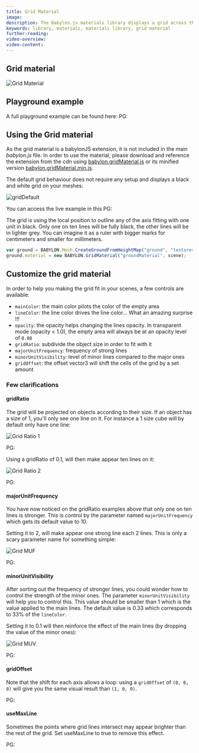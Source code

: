 ```yaml
---
title: Grid Material
image:
description: The Babylon.js materials library displays a grid across the mesh.
keywords: library, materials, materials library, grid material
further-reading:
video-overview:
video-content:
---
```


## Grid material

![Grid Material](/img/extensions/materials/grid.png)

## Playground example

A full playground example can be found here: PG: <Playground id="#1UFGZH#12" title="Grid Material" description="Example of grid material"/>

## Using the Grid material

As the grid material is a babylonJS extension, it is not included in the main _babylon.js_ file. In order to use the material, please download and reference the extension from the cdn using [babylon.gridMaterial.js](https://cdn.babylonjs.com/materialsLibrary/babylon.gridMaterial.js) or its minified version [babylon.gridMaterial.min.js](https://cdn.babylonjs.com/materialsLibrary/babylon.gridMaterial.min.js).

<Alert severity="warning" title="Warning" description="The CDN should not be used in production environments. The purpose of our CDN is to serve Babylon packages to users learning how to use the platform or running small experiments. Once you've built an application and are ready to share it with the world at large, you should serve all packages from your own CDN."/>

The default grid behaviour does not require any setup and displays a black and white grid on your meshes:

![gridDefault](/img/extensions/materials/gridDefault.png)

You can access the live example in this PG: <Playground id="#2KKVBH" title="Grid Material" description="Example of grid material"/>

The grid is using the local position to outline any of the axis fitting with one unit in black. Only one on ten lines will be fully black, the other lines will be in lighter grey. You can imagine it as a ruler with bigger marks for centimeters and smaller for millimeters.

```javascript
var ground = BABYLON.Mesh.CreateGroundFromHeightMap("ground", "textures/heightMap.png", 100, 100, 100, 0, 10, scene, false);
ground.material = new BABYLON.GridMaterial("groundMaterial", scene);
```

## Customize the grid material

In order to help you making the grid fit in your scenes, a few controls are available:

- `mainColor`: the main color pilots the color of the empty area
- `lineColor`: the line color drives the line color... What an amazing surprise !!!
- `opacity`: the opacity helps changing the lines opacity. In transparent mode (opacity < 1.0), the empty area will always be at an opacity level of `0.08`
- `gridRatio`: subdivide the object size in order to fit with it
- `majorUnitFrequency`: frequency of strong lines
- `minorUnitVisibility`: level of minor lines compared to the major ones
- `gridOffset`: the offset vector3 will shift the cells of the grid by a set amount

### Few clarifications

#### gridRatio

The grid will be projected on objects according to their size. If an object has a size of 1, you'll only see one line on it.
For instance a 1 size cube will by default only have one line:

![Grid Ratio 1](/img/extensions/materials/gridRatio1.png)

PG: <Playground id="#5S6MD" title="Grid Material" description="Grid ratio of 1"/>

Using a gridRatio of 0.1, will then make appear ten lines on it:

![Grid Ratio 2](/img/extensions/materials/gridRatio2.png)

PG: <Playground id="#5S6MD#1" title="Grid Material" description="Grid ratio of 2"/>

#### majorUnitFrequency

You have now noticed on the gridRatio examples above that only one on ten lines is stronger. This is control by the parameter named `majorUnitFrequency` which gets its default value to 10.

Setting it to 2, will make appear one strong line each 2 lines. This is only a scary parameter name for something simple:

![Grid MUF](/img/extensions/materials/gridMUF.png)

PG: <Playground id="#5S6MD#2" title="Grid Material" description="Example of using multi unit frequency"/>

#### minorUnitVisibility

After sorting out the frequency of stronger lines, you could wonder how to control the strength of the minor ones. The parameter `minorUnitVisibility` will help you to control this. This value should be smaller than 1 which is the value applied to the main lines. The default value is 0.33 which corresponds to 33% of the `lineColor`.

Setting it to 0.1 will then reinforce the effect of the main lines (by dropping the value of the minor ones):

![Grid MUV](/img/extensions/materials/gridMUV.png)

PG: <Playground id="#5S6MD#3" title="Grid Material" description="Example of using minor unit visiblity"/>

#### gridOffset

Note that the shift for each axis allows a loop: using a `gridOffset` of `(0, 0, 0)` will give you the same visual result than `(1, 0, 0)`.

PG: <Playground id="#URSDPL#1" title="Grid Material" description="Example of using grid offset"/>

#### useMaxLine

Sometimes the points where grid lines intersect may appear brighter than the rest of the grid. Set useMaxLine to true to remove this effect.

PG: <Playground id="#1UFGZH#222" title="Grid Material" description="Example of using useMaxLine"/>
